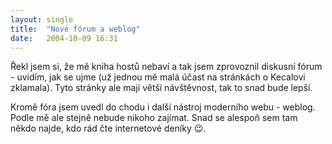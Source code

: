 ```yaml
---
layout: single
title:  "Nové fórum a weblog"
date:   2004-10-09 16:31
---
```

Řekl jsem si, že mě kniha hostů nebaví a tak jsem zprovoznil diskusní
fórum - uvidím, jak se ujme (už jednou mě malá účast na stránkách
o Kecalovi zklamala). Tyto stránky ale mají větší návštěvnost, tak to
snad bude lepší.

Kromě fóra jsem uvedl do chodu i další nástroj moderního webu - weblog.
Podle mě ale stejně nebude nikoho zajímat. Snad se alespoň sem tam někdo
najde, kdo rád čte internetové deníky :wink:.
